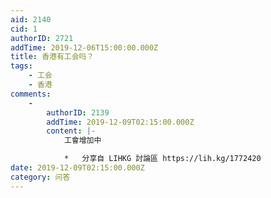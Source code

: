 ```yaml
---
aid: 2140
cid: 1
authorID: 2721
addTime: 2019-12-06T15:00:00.000Z
title: 香港有工会吗？
tags:
    - 工会
    - 香港
comments:
    -
        authorID: 2139
        addTime: 2019-12-09T02:15:00.000Z
        content: |-
            工會增加中

            *   分享自 LIHKG 討論區 https://lih.kg/1772420
date: 2019-12-09T02:15:00.000Z
category: 问答
---
```



